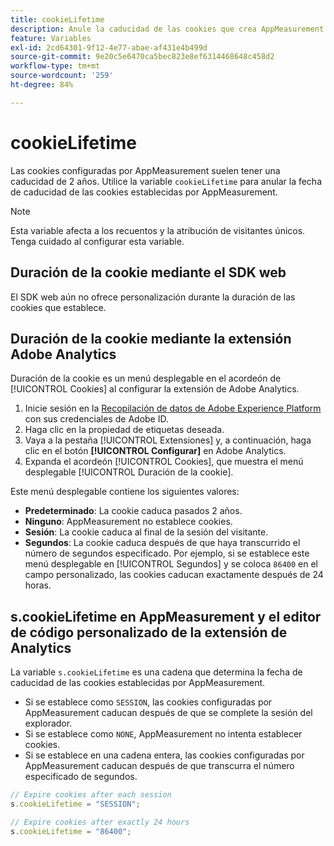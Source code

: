 ```yaml
---
title: cookieLifetime
description: Anule la caducidad de las cookies que crea AppMeasurement.
feature: Variables
exl-id: 2cd64301-9f12-4e77-abae-af431e4b499d
source-git-commit: 9e20c5e6470ca5bec823e8ef6314468648c458d2
workflow-type: tm+mt
source-wordcount: '259'
ht-degree: 84%

---
```


# cookieLifetime

Las cookies configuradas por AppMeasurement suelen tener una caducidad de 2 años. Utilice la variable `cookieLifetime` para anular la fecha de caducidad de las cookies establecidas por AppMeasurement.

>[!NOTE]
>
>Esta variable afecta a los recuentos y la atribución de visitantes únicos. Tenga cuidado al configurar esta variable.

## Duración de la cookie mediante el SDK web

El SDK web aún no ofrece personalización durante la duración de las cookies que establece.

## Duración de la cookie mediante la extensión Adobe Analytics

Duración de la cookie es un menú desplegable en el acordeón de [!UICONTROL Cookies] al configurar la extensión de Adobe Analytics.

1. Inicie sesión en la [Recopilación de datos de Adobe Experience Platform](https://experience.adobe.com/data-collection) con sus credenciales de Adobe ID.
1. Haga clic en la propiedad de etiquetas deseada.
1. Vaya a la pestaña [!UICONTROL Extensiones] y, a continuación, haga clic en el botón **[!UICONTROL Configurar]** en Adobe Analytics.
1. Expanda el acordeón [!UICONTROL Cookies], que muestra el menú desplegable [!UICONTROL Duración de la cookie].

Este menú desplegable contiene los siguientes valores:

* **Predeterminado**: La cookie caduca pasados 2 años.
* **Ninguno**: AppMeasurement no establece cookies.
* **Sesión**: La cookie caduca al final de la sesión del visitante.
* **Segundos**: La cookie caduca después de que haya transcurrido el número de segundos especificado. Por ejemplo, si se establece este menú desplegable en [!UICONTROL Segundos] y se coloca `86400` en el campo personalizado, las cookies caducan exactamente después de 24 horas.

## s.cookieLifetime en AppMeasurement y el editor de código personalizado de la extensión de Analytics

La variable `s.cookieLifetime` es una cadena que determina la fecha de caducidad de las cookies establecidas por AppMeasurement.

* Si se establece como `SESSION`, las cookies configuradas por AppMeasurement caducan después de que se complete la sesión del explorador.
* Si se establece como `NONE`, AppMeasurement no intenta establecer cookies.
* Si se establece en una cadena entera, las cookies configuradas por AppMeasurement caducan después de que transcurra el número especificado de segundos.

```js
// Expire cookies after each session
s.cookieLifetime = "SESSION";

// Expire cookies after exactly 24 hours
s.cookieLifetime = "86400";
```
